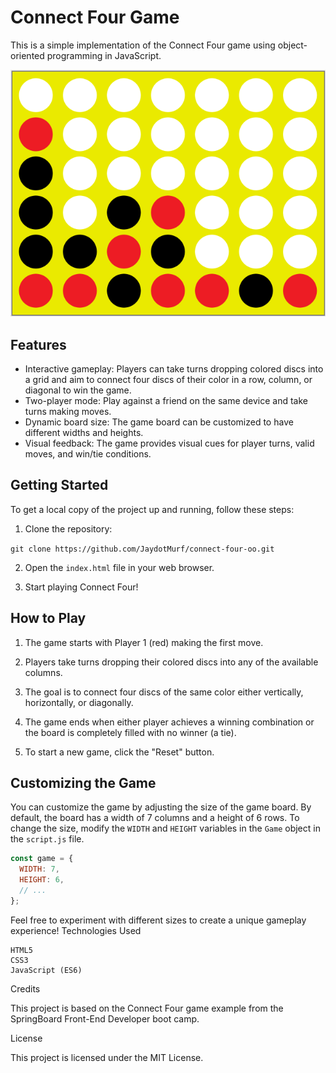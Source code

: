 # Connect Four Game

This is a simple implementation of the Connect Four game using object-oriented programming in JavaScript.

![Connect Four](connect-four.png)

## Features

- Interactive gameplay: Players can take turns dropping colored discs into a grid and aim to connect four discs of their color in a row, column, or diagonal to win the game.
- Two-player mode: Play against a friend on the same device and take turns making moves.
- Dynamic board size: The game board can be customized to have different widths and heights.
- Visual feedback: The game provides visual cues for player turns, valid moves, and win/tie conditions.

## Getting Started

To get a local copy of the project up and running, follow these steps:

1. Clone the repository:

`git clone https://github.com/JaydotMurf/connect-four-oo.git`

2. Open the `index.html` file in your web browser.

3. Start playing Connect Four!

## How to Play

1. The game starts with Player 1 (red) making the first move.

2. Players take turns dropping their colored discs into any of the available columns.

3. The goal is to connect four discs of the same color either vertically, horizontally, or diagonally.

4. The game ends when either player achieves a winning combination or the board is completely filled with no winner (a tie).

5. To start a new game, click the "Reset" button.

## Customizing the Game

You can customize the game by adjusting the size of the game board. By default, the board has a width of 7 columns and a height of 6 rows. To change the size, modify the `WIDTH` and `HEIGHT` variables in the `Game` object in the `script.js` file.

```javascript
const game = {
  WIDTH: 7,
  HEIGHT: 6,
  // ...
};
```

Feel free to experiment with different sizes to create a unique gameplay experience!
Technologies Used

    HTML5
    CSS3
    JavaScript (ES6)

Credits

This project is based on the Connect Four game example from the SpringBoard Front-End Developer boot camp.

License

This project is licensed under the MIT License.
